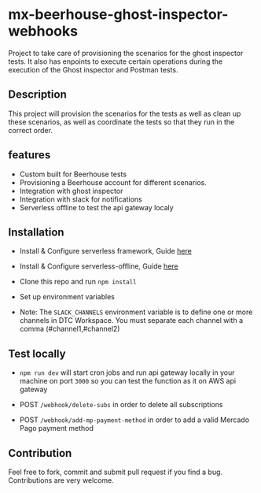 #  mx-beerhouse-ghost-inspector-webhooks
Project to take care of provisioning the scenarios for the ghost inspector tests. It also has enpoints to execute certain operations during the execution of the Ghost inspector and Postman tests.


## Description
This project will provision the scenarios for the tests as well as clean up these scenarios, as well as coordinate the tests so that they run in the correct order.


## features
* Custom built for Beerhouse tests
* Provisioning a Beerhouse account for different scenarios.
* Integration with ghost inspector
* Integration with slack for notifications
* Serverless offline to test the api gateway localy

## Installation

* Install & Configure serverless framework, Guide [here](https://serverless.com/framework/docs/getting-started/)

* Install & Configure serverless-offline, Guide [here](https://www.serverless.com/plugins/serverless-offline#installation)

* Clone this repo and run `npm install`

* Set up environment variables

* Note: The `SLACK_CHANNELS` environment variable is to define one or more channels in DTC Workspace. You must separate each channel with a comma (#channel1,#channel2)


## Test locally

* `npm run dev` will start cron jobs and run api gateway locally in your machine on port `3000` so you can test the function as it on AWS api gateway

* POST `/webhook/delete-subs` in order to delete all subscriptions

* POST `/webhook/add-mp-payment-method` in order to add a valid Mercado Pago payment method


## Contribution

Feel free to fork, commit and submit pull request if you find a bug. Contributions are very welcome.
